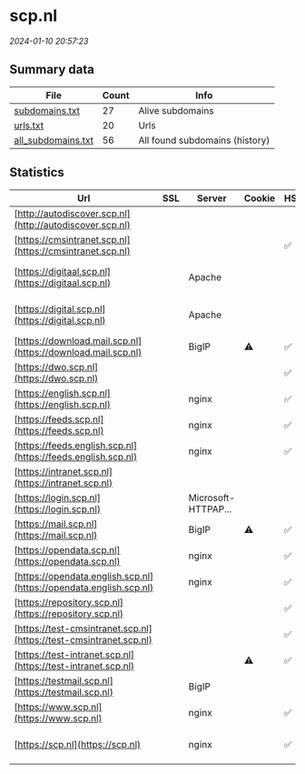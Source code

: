 # scp.nl
*2024-01-10 20:57:23*
## Summary data
| File       | Count | Info |
|------------|-------|------|
|[subdomains.txt](/data/scp.nl/subdomains.txt)|27|Alive subdomains|
|[urls.txt](/data/scp.nl/urls.txt)|20|Urls|
|[all_subdomains.txt](/data/scp.nl/all_subdomains.txt)|56|All found subdomains (history)|
## Statistics
| Url | SSL | Server | Cookie | HSTS | CSP | XFO | XXP | RP | Tech |Title |
|------------|-------|------|------|------|------|------|------|------|------|------|
|[http://autodiscover.scp.nl](http://autodiscover.scp.nl)| || | | | | |:white_check_mark: |||
|[https://cmsintranet.scp.nl](https://cmsintranet.scp.nl)| || |:white_check_mark: |:white_check_mark: |:white_check_mark: |:white_check_mark: |HSTS|403 - Forbidden:...|
|[https://digitaal.scp.nl](https://digitaal.scp.nl)| |Apache| | | | | |:white_check_mark: |Apache HTTP Serv...|SCP Digitaal - S...|
|[https://digital.scp.nl](https://digital.scp.nl)| |Apache| | | | | |:white_check_mark: |Apache HTTP Serv...|SCP Digitaal - S...|
|[https://download.mail.scp.nl](https://download.mail.scp.nl)| |BigIP|:warning: |:white_check_mark: | | | |:white_check_mark: |F5 BigIP HSTS||
|[https://dwo.scp.nl](https://dwo.scp.nl)| || |:white_check_mark: | |:white_check_mark: |:white_check_mark: |:white_check_mark: |HSTS||
|[https://english.scp.nl](https://english.scp.nl)| |nginx| |:white_check_mark: |:warning: |:white_check_mark: |:white_check_mark: |:white_check_mark: |Bloomreach HSTS...|Home | The Nethe...|
|[https://feeds.scp.nl](https://feeds.scp.nl)| |nginx| |:white_check_mark: | |:white_check_mark: |:white_check_mark: |:white_check_mark: |HSTS Nginx||
|[https://feeds.english.scp.nl](https://feeds.english.scp.nl)| |nginx| |:white_check_mark: | |:white_check_mark: |:white_check_mark: |:white_check_mark: |HSTS Nginx||
|[https://intranet.scp.nl](https://intranet.scp.nl)| || | | | |:white_check_mark: ||403 - Forbidden:...|
|[https://login.scp.nl](https://login.scp.nl)| |Microsoft-HTTPAP...| | | | | |:white_check_mark: |Microsoft HTTPAP...|Not Found|
|[https://mail.scp.nl](https://mail.scp.nl)| |BigIP|:warning: |:white_check_mark: | | | |:white_check_mark: |F5 BigIP HSTS||
|[https://opendata.scp.nl](https://opendata.scp.nl)| |nginx| |:white_check_mark: | |:white_check_mark: |:white_check_mark: |:white_check_mark: |HSTS Nginx||
|[https://opendata.english.scp.nl](https://opendata.english.scp.nl)| |nginx| |:white_check_mark: | |:white_check_mark: |:white_check_mark: |:white_check_mark: |HSTS Nginx||
|[https://repository.scp.nl](https://repository.scp.nl)| || |:white_check_mark: | | | |:white_check_mark: |HSTS|403 Forbidden|
|[https://test-cmsintranet.scp.nl](https://test-cmsintranet.scp.nl)| || |:white_check_mark: |:white_check_mark: |:white_check_mark: |:white_check_mark: |HSTS|403 - Forbidden:...|
|[https://test-intranet.scp.nl](https://test-intranet.scp.nl)| ||:warning: |:white_check_mark: |:white_check_mark: |:white_check_mark: |:white_check_mark: |HSTS||
|[https://testmail.scp.nl](https://testmail.scp.nl)| |BigIP| | | | | |:white_check_mark: |F5 BigIP HSTS||
|[https://www.scp.nl](https://www.scp.nl)| |nginx| |:white_check_mark: |:warning: |:white_check_mark: |:white_check_mark: |:white_check_mark: |Bloomreach HSTS...|Home | Sociaal e...|
|[https://scp.nl](https://scp.nl)| |nginx| |:white_check_mark: |:warning: |:white_check_mark: |:white_check_mark: |:white_check_mark: |HSTS Nginx|301 Moved Perman...|